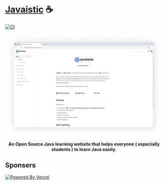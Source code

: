 # [Javaistic](https://javaistic.vercel.app/) ☕

[![CI](https://github.com/javaistic/javaistic/actions/workflows/ci.yml/badge.svg)](https://github.com/javaistic/javaistic/actions/workflows/ci.yml)

<div align="center">
  
![Javaistic Demo](.github/images/demo.png)
  
**An Open Source Java learning website that helps everyone ( especially students ) to learn Java easily.**
  
</div>

## Sponsers

[![Powered By Vercel ](https://raw.githubusercontent.com/javaistic/javaistic/main/public/powered-by-vercel.svg)](https://vercel.com??utm_source=javaistic&utm_campaign=oss)
